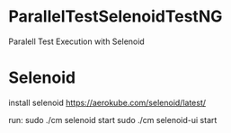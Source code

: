 # ParallelTestSelenoidTestNG
Paralell Test Execution with Selenoid

# Selenoid
install selenoid 
https://aerokube.com/selenoid/latest/

run: sudo ./cm selenoid start 
     sudo ./cm selenoid-ui start
